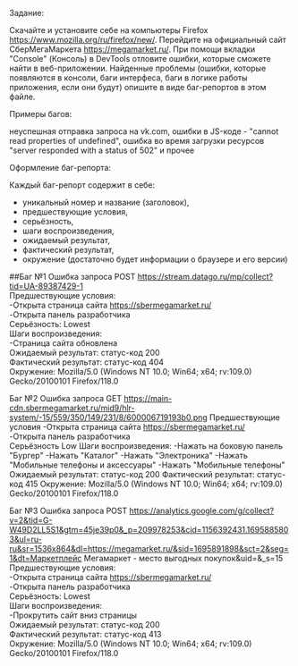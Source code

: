 Задание:

Скачайте и установите себе на компьютеры Firefox https://www.mozilla.org/ru/firefox/new/. Перейдите на официальный сайт СберМегаМаркета https://megamarket.ru/. При помощи вкладки "Console" (Консоль) в DevTools отловите ошибки, которые сможете найти в веб-приложении. Найденные проблемы (ошибки, которые появляются в консоли, баги интерфеса, баги в логике работы приложения, если они будут) опишите в виде баг-репортов в этом файле. 

Примеры багов:

неуспешная отправка запроса на vk.com, ошибки в JS-коде -
"cannot read properties of undefined", ошибка во время загрузки ресурсов "server responded with a status of 502" и прочее

Оформление баг-репорта:

Каждый баг-репорт содержит в себе: 
- уникальный номер и название (заголовок),
- предшествующие условия, 
- серьёзность, 
- шаги воспроизведения, 
- ожидаемый результат, 
- фактический результат, 
- окружение (достаточно будет информации о браузере и его версии)

##Баг №1 Ошибка запроса POST https://stream.datago.ru/mp/collect?tid=UA-89387429-1  
Предшествующие условия:   
-Открыта страница сайта https://sbermegamarket.ru/   
-Открыта панель разработчика    
Серьёзность: Lowest  
Шаги воспроизведения:  
-Страница сайта обновлена  
Ожидаемый результат: статус-код 200  
Фактический результат: статус-код 404  
Окружение: Mozilla/5.0 (Windows NT 10.0; Win64; x64; rv:109.0) Gecko/20100101 Firefox/118.0  

Баг №2 Ошибка запроса GET https://main-cdn.sbermegamarket.ru/mid9/hlr-system/-15/559/350/149/231/8/600006719193b0.png
Предшествующие условия
-Открыта страница сайта https://sbermegamarket.ru/   
-Открыта панель разработчика  
Серьёзность Low
Шаги воспроизведения:
-Нажать на боковую панель "Бургер"
-Нажать "Каталог"
-Нажать "Электроника"
-Нажать "Мобильные телефоны и аксессуары"
-Нажать "Мобильные телефоны"
Ожидаемый результат: статус-код 200 
Фактический результат: статус-код 415
Окружение: Mozilla/5.0 (Windows NT 10.0; Win64; x64; rv:109.0) Gecko/20100101 Firefox/118.0  

Баг №3 Ошибка запроса POST https://analytics.google.com/g/collect?v=2&tid=G-W49D2LL5S1&gtm=45je39p0&_p=209978253&cid=1156392431.1695885803&ul=ru-ru&sr=1536x864&dl=https://megamarket.ru/&sid=1695891898&sct=2&seg=1&dt=Маркетплейс Мегамаркет - место выгодных покупок&uid=&_s=15  
Предшествующие условия:  
-Открыта страница сайта https://sbermegamarket.ru/    
-Открыта панель разработчика    
Серьёзность: Lowest  
Шаги воспроизведения:  
-Прокрутить сайт вниз страницы  
Ожидаемый результат: статус-код 200  
Фактический результат: статус-код 413  
Окружение: Mozilla/5.0 (Windows NT 10.0; Win64; x64; rv:109.0) Gecko/20100101 Firefox/118.0 
